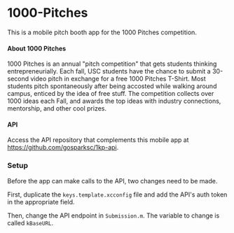 # 1000-Pitches

This is a mobile pitch booth app for the 1000 Pitches competition.

#### About 1000 Pitches

1000 Pitches is an annual "pitch competition" that gets students thinking entrepreneurially. Each fall, USC students have the chance to submit a 30-second video pitch in exchange for a free 1000 Pitches T-Shirt. Most students pitch spontaneously after being accosted while walking around campus, enticed by the idea of free stuff. The competition collects over 1000 ideas each Fall, and awards the top ideas with industry connections, mentorship, and other cool prizes.

#### API

Access the API repository that complements this mobile app at https://github.com/gosparksc/1kp-api.

### Setup

Before the app can make calls to the API, two changes need to be made.

First, duplicate the `keys.template.xcconfig` file and add the API's auth token in the appropriate field.

Then, change the API endpoint in `Submission.m`. The variable to change is called `kBaseURL`.
